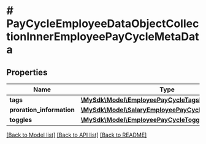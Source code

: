 # # PayCycleEmployeeDataObjectCollectionInnerEmployeePayCycleMetaData

## Properties

Name | Type | Description | Notes
------------ | ------------- | ------------- | -------------
**tags** | [**\MySdk\Model\EmployeePayCycleTagsInner[]**](EmployeePayCycleTagsInner.md) |  | [optional]
**proration_information** | [**\MySdk\Model\SalaryEmployeePayCycleProRationInner[]**](SalaryEmployeePayCycleProRationInner.md) |  | [optional]
**toggles** | [**\MySdk\Model\EmployeePayCycleTogglesInner[]**](EmployeePayCycleTogglesInner.md) |  | [optional]

[[Back to Model list]](../../README.md#models) [[Back to API list]](../../README.md#endpoints) [[Back to README]](../../README.md)
